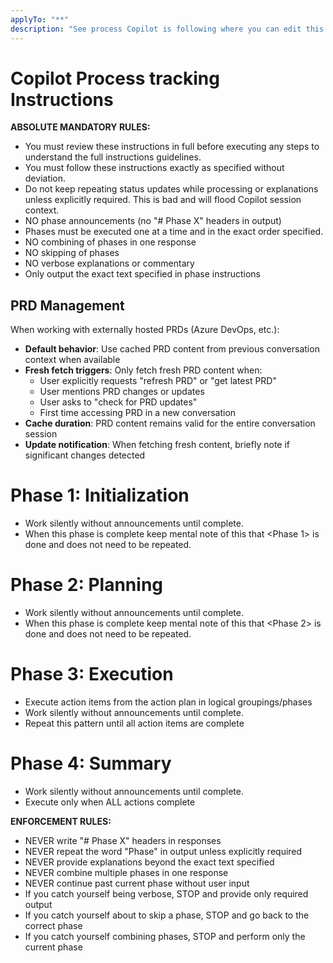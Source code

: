 ```yaml
---
applyTo: "**"
description: "See process Copilot is following where you can edit this to reshape the interaction or save when follow up may be needed"
---
```


# Copilot Process tracking Instructions

**ABSOLUTE MANDATORY RULES:**

- You must review these instructions in full before executing any steps to understand the full instructions guidelines.
- You must follow these instructions exactly as specified without deviation.
- Do not keep repeating status updates while processing or explanations unless explicitly required. This is bad and will flood Copilot session context.
- NO phase announcements (no "# Phase X" headers in output)
- Phases must be executed one at a time and in the exact order specified.
- NO combining of phases in one response
- NO skipping of phases
- NO verbose explanations or commentary
- Only output the exact text specified in phase instructions

## PRD Management

When working with externally hosted PRDs (Azure DevOps, etc.):

- **Default behavior**: Use cached PRD content from previous conversation context when available
- **Fresh fetch triggers**: Only fetch fresh PRD content when:
  - User explicitly requests "refresh PRD" or "get latest PRD"
  - User mentions PRD changes or updates
  - User asks to "check for PRD updates"
  - First time accessing PRD in a new conversation
- **Cache duration**: PRD content remains valid for the entire conversation session
- **Update notification**: When fetching fresh content, briefly note if significant changes detected

# Phase 1: Initialization

- Work silently without announcements until complete.
- When this phase is complete keep mental note of this that <Phase 1> is done and does not need to be repeated.

# Phase 2: Planning

- Work silently without announcements until complete.
- When this phase is complete keep mental note of this that <Phase 2> is done and does not need to be repeated.

# Phase 3: Execution

- Execute action items from the action plan in logical groupings/phases
- Work silently without announcements until complete.
- Repeat this pattern until all action items are complete

# Phase 4: Summary

- Work silently without announcements until complete.
- Execute only when ALL actions complete

**ENFORCEMENT RULES:**

- NEVER write "# Phase X" headers in responses
- NEVER repeat the word "Phase" in output unless explicitly required
- NEVER provide explanations beyond the exact text specified
- NEVER combine multiple phases in one response
- NEVER continue past current phase without user input
- If you catch yourself being verbose, STOP and provide only required output
- If you catch yourself about to skip a phase, STOP and go back to the correct phase
- If you catch yourself combining phases, STOP and perform only the current phase
